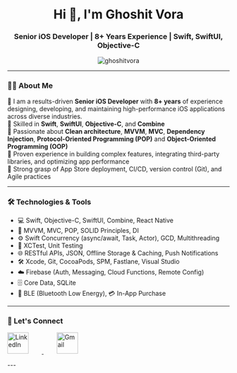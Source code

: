 
<h1 align="center">Hi 👋, I'm Ghoshit Vora</h1>
<h3 align="center">Senior iOS Developer | 8+ Years Experience | Swift, SwiftUI, Objective-C</h3>

<p align="center">
  <img src="https://komarev.com/ghpvc/?username=ghoshitvora&label=Profile%20views&color=0e75b6&style=flat" alt="ghoshitvora" />
</p>

---

### 👨‍💻 About Me

🔹 I am a results-driven **Senior iOS Developer** with **8+ years** of experience designing, developing, and maintaining high-performance iOS applications across diverse industries.  
🔹 Skilled in **Swift**, **SwiftUI**, **Objective-C**, and **Combine**  
🔹 Passionate about **Clean architecture**, **MVVM**, **MVC**, **Dependency Injection**, **Protocol-Oriented Programming (POP)** and **Object-Oriented Programming (OOP)**   
🔹 Proven experience in building complex features, integrating third-party libraries, and optimizing app performance  
🔹 Strong grasp of App Store deployment, CI/CD, version control (Git), and Agile practices  

---

### 🛠️ Technologies & Tools

- 💻 Swift, Objective-C, SwiftUI, Combine, React Native  
- 🧱 MVVM, MVC, POP, SOLID Principles, DI
- ⚙️ Swift Concurrency (async/await, Task, Actor), GCD, Multithreading  
- 🧪 XCTest, Unit Testing  
- 🌐 RESTful APIs, JSON, Offline Storage & Caching, Push Notifications  
- 🛠️ Xcode, Git, CocoaPods, SPM, Fastlane, Visual Studio  
- ☁️ Firebase (Auth, Messaging, Cloud Functions, Remote Config)  
- 🗄️ Core Data, SQLite
-  📡 BLE (Bluetooth Low Energy), 💳 In-App Purchase

---

### 🔗 Let's Connect

<p align="left">
  <a href="https://www.linkedin.com/in/ghoshitvora" target="_blank" rel="noopener noreferrer">
    <img width="48" height="48" src="https://img.icons8.com/fluency/48/linkedin.png" alt="LinkedIn" style="margin-right: 30px;" />
  </a>
  <a href="mailto:ghoshitvora@gmail.com" target="_blank" rel="noopener noreferrer">
    <img width="48" height="48" src="https://img.icons8.com/color/48/gmail-new.png" alt="Gmail" style="margin-left: 30px;" />
  </a>
</p>
---
